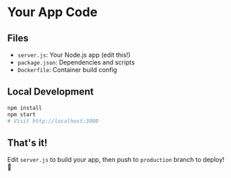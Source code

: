 # Your App Code

## Files
- `server.js`: Your Node.js app (edit this!)
- `package.json`: Dependencies and scripts
- `Dockerfile`: Container build config

## Local Development
```bash
npm install
npm start
# Visit http://localhost:3000
```

## That's it!
Edit `server.js` to build your app, then push to `production` branch to deploy! 🚀
